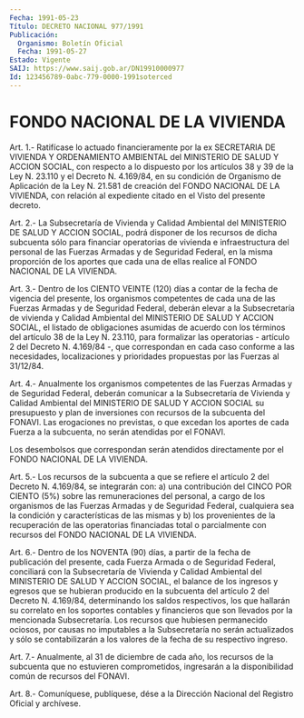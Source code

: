 ```yaml
---
Fecha: 1991-05-23
Título: DECRETO NACIONAL 977/1991
Publicación:
  Organismo: Boletín Oficial
  Fecha: 1991-05-27
Estado: Vigente
SAIJ: https://www.saij.gob.ar/DN19910000977
Id: 123456789-0abc-779-0000-1991soterced
---
```

# FONDO NACIONAL DE LA VIVIENDA

<a id="1"></a>
Art.  1.-  Ratifícase    lo  actuado financieramente por la ex SECRETARIA DE VIVIENDA Y ORDENAMIENTO  AMBIENTAL  del MINISTERIO DE SALUD  Y  ACCION  SOCIAL,  con  respecto  a  lo dispuesto  por  los artículos 38 y 39 de la Ley N. 23.110 y el Decreto  N. 4.169/84, en su  condición  de  Organismo de Aplicación de la Ley N.  21.581  de creación  del  FONDO NACIONAL  DE  LA  VIVIENDA,  con  relación  al expediente citado en el Visto del presente decreto.

<a id="2"></a>
Art.  2.- La Subsecretaría de Vivienda y Calidad Ambiental del MINISTERIO  DE  SALUD  Y  ACCION  SOCIAL,  podrá  disponer  de  los recursos de dicha  subcuenta  sólo  para  financiar  operatorias de vivienda  e infraestructura del personal de las Fuerzas  Armadas  y de Seguridad  Federal,  en  la  misma proporción de los aportes que cada  una  de  ellas  realice al FONDO  NACIONAL  DE  LA  VIVIENDA.

<a id="3"></a>
Art. 3.- Dentro de los CIENTO VEINTE (120) días a contar de la fecha  de vigencia del presente, los organismos competentes de cada una de las  Fuerzas  Armadas y de Seguridad Federal, deberán elevar a la Subsecretaría de  vivienda  y Calidad Ambiental del MINISTERIO DE SALUD Y ACCION SOCIAL, el listado  de  obligaciones  asumidas de acuerdo con los términos del artículo 38 de la Ley N. 23.110,  para formalizar las operatorias - artículo 2 del Decreto N. 4.169/84  -, que    correspondan  en  cada  caso  conforme  a  las  necesidades, localizaciones    y  prioridades  propuestas  por  las  Fuerzas  al 31/12/84.

<a id="4"></a>
Art.  4.- Anualmente los organismos competentes de las Fuerzas Armadas y de Seguridad Federal, deberán comunicar a la Subsecretaría  de  Vivienda  y  Calidad Ambiental del MINISTERIO DE SALUD Y ACCION SOCIAL su presupuesto  y  plan  de  inversiones  con recursos  de la subcuenta del FONAVI. Las erogaciones no previstas, o que excedan  los  aportes de cada Fuerza a la subcuenta, no serán atendidas por el FONAVI.

Los desembolsos que correspondan  serán  atendidos directamente por el FONDO NACIONAL DE LA VIVIENDA.

<a id="5"></a>
Art.  5.-  Los  recursos  de  la subcuenta a que se refiere el artículo  2 del Decreto N. 4.169/84,  se  integrarán  con:  a)  una contribución  del  CINCO  POR  CIENTO (5%) sobre las remuneraciones del personal, a cargo de los organismos  de  las  Fuerzas Armadas y de Seguridad Federal, cualquiera sea la condición y características  de  las  mismas  y  b)  los  provenientes   de  la recuperación  de  las  operatorias financiadas total o parcialmente con recursos del FONDO NACIONAL DE LA VIVIENDA.

<a id="6"></a>
Art. 6.- Dentro de los NOVENTA (90) días, a partir de la fecha de publicación  del  presente,  cada  Fuerza  Armada o de Seguridad Federal,  conciliará  con  la Subsecretaría de Vivienda  y  Calidad Ambiental del MINISTERIO DE  SALUD  Y  ACCION SOCIAL, el balance de los ingresos y egresos que se hubieran producido  en  la  subcuenta del  artículo  2  del  Decreto N. 4.169/84, determinando los saldos respectivos,  los  que  hallarán   su  correlato  en  los  soportes contables  y  financieros  que  son  llevados   por  la  mencionada Subsecretaría. Los recursos que hubiesen permanecido  ociosos,  por causas  no  imputables  a  la Subsecretaría no serán actualizados y sólo se contabilizarán a los  valores  de la fecha de su respectivo ingreso.

<a id="7"></a>
Art.  7.-  Anualmente,  al  31  de  diciembre de cada año, los recursos   de  la  subcuenta  que  no  estuvieren    comprometidos, ingresarán  a  la  disponibilidad  común  de  recursos  del FONAVI.

<a id="8"></a>
Art. 8.- Comuníquese, publíquese, dése a la Dirección Nacional del Registro Oficial y archívese.